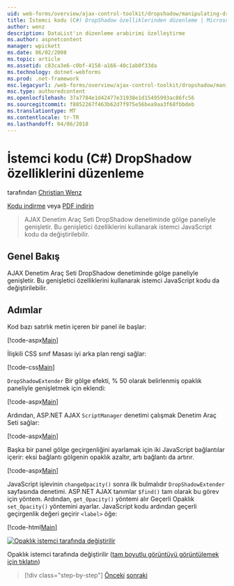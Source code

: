 ```yaml
---
uid: web-forms/overview/ajax-control-toolkit/dropshadow/manipulating-dropshadow-properties-from-client-code-cs
title: İstemci kodu (C#) DropShadow özelliklerinden düzenleme | Microsoft Docs
author: wenz
description: DataList'ın düzenleme arabirimi özelleştirme
ms.author: aspnetcontent
manager: wpickett
ms.date: 06/02/2008
ms.topic: article
ms.assetid: c83ca3e6-c0bf-4158-a166-40c1ab0f33da
ms.technology: dotnet-webforms
ms.prod: .net-framework
msc.legacyurl: /web-forms/overview/ajax-control-toolkit/dropshadow/manipulating-dropshadow-properties-from-client-code-cs
msc.type: authoredcontent
ms.openlocfilehash: 37a7784e1d42477e31938e1d15495993ac86fc56
ms.sourcegitcommit: f8852267f463b62d7f975e56bea9aa3f68fbbdeb
ms.translationtype: MT
ms.contentlocale: tr-TR
ms.lasthandoff: 04/06/2018
---
```

<a name="manipulating-dropshadow-properties-from-client-code-c"></a>İstemci kodu (C#) DropShadow özelliklerini düzenleme
====================
tarafından [Christian Wenz](https://github.com/wenz)

[Kodu indirme](http://download.microsoft.com/download/5/1/6/51652a81-500b-4f6b-88d3-617103e7941e/DropShadow2.cs.zip) veya [PDF indirin](http://download.microsoft.com/download/b/6/a/b6ae89ee-df69-4c87-9bfb-ad1eb2b23373/dropshadow2CS.pdf)

> AJAX Denetim Araç Seti DropShadow denetiminde gölge paneliyle genişletir. Bu genişletici özelliklerini kullanarak istemci JavaScript kodu da değiştirilebilir.


## <a name="overview"></a>Genel Bakış

AJAX Denetim Araç Seti DropShadow denetiminde gölge paneliyle genişletir. Bu genişletici özelliklerini kullanarak istemci JavaScript kodu da değiştirilebilir.

## <a name="steps"></a>Adımlar

Kod bazı satırlık metin içeren bir panel ile başlar:

[!code-aspx[Main](manipulating-dropshadow-properties-from-client-code-cs/samples/sample1.aspx)]

İlişkili CSS sınıf Masası iyi arka plan rengi sağlar:

[!code-css[Main](manipulating-dropshadow-properties-from-client-code-cs/samples/sample2.css)]

`DropShadowExtender` Bir gölge efekti, % 50 olarak belirlenmiş opaklık paneliyle genişletmek için eklendi:

[!code-aspx[Main](manipulating-dropshadow-properties-from-client-code-cs/samples/sample3.aspx)]

Ardından, ASP.NET AJAX `ScriptManager` denetimi çalışmak Denetim Araç Seti sağlar:

[!code-aspx[Main](manipulating-dropshadow-properties-from-client-code-cs/samples/sample4.aspx)]

Başka bir panel gölge geçirgenliğini ayarlamak için iki JavaScript bağlantılar içerir: eksi bağlantı gölgenin opaklık azaltır, artı bağlantı da artırır.

[!code-aspx[Main](manipulating-dropshadow-properties-from-client-code-cs/samples/sample5.aspx)]

JavaScript işlevinin `changeOpacity()` sonra ilk bulmalıdır `DropShadowExtender` sayfasında denetimi. ASP.NET AJAX tanımlar `$find()` tam olarak bu görev için yöntem. Ardından, `get_Opacity()` yöntemi alır Geçerli Opaklık `set_Opacity()` yöntemini ayarlar. JavaScript kodu ardından geçerli geçirgenlik değeri geçirir `<label>` öğe:

[!code-html[Main](manipulating-dropshadow-properties-from-client-code-cs/samples/sample6.html)]


[![Opaklık istemci tarafında değiştirilir](manipulating-dropshadow-properties-from-client-code-cs/_static/image2.png)](manipulating-dropshadow-properties-from-client-code-cs/_static/image1.png)

Opaklık istemci tarafında değiştirilir ([tam boyutlu görüntüyü görüntülemek için tıklatın](manipulating-dropshadow-properties-from-client-code-cs/_static/image3.png))

> [!div class="step-by-step"]
> [Önceki](adjusting-the-z-index-of-a-dropshadow-cs.md)
> [sonraki](adjusting-the-z-index-of-a-dropshadow-vb.md)
